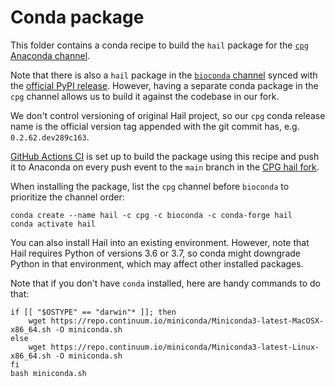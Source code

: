 # Conda package

This folder contains a conda recipe to build the `hail` package for
the [`cpg` Anaconda channel](https://anaconda.org/cpg/hail).

Note that there is also a `hail` package in the
[`bioconda` channel](https://github.com/bioconda/bioconda-recipes/tree/master/recipes/hail)
synced with the [official PyPI release](https://pypi.org/project/hail). However, having
a separate conda package in the `cpg` channel allows us to build it against the codebase
in our fork.

We don't control versioning of original Hail project, so our `cpg` conda release name 
is the official version tag appended with the git commit has, e.g. `0.2.62.dev289c163`.

[GitHub Actions CI](../.github/workflows/condarise.yaml) is set up to build the package
using this recipe and push it to Anaconda on every push event to the `main` branch in
the
[CPG hail fork](https://github.com/populationgenomics/hail).

When installing the package, list the `cpg` channel before `bioconda` to prioritize
the channel order:

```
conda create --name hail -c cpg -c bioconda -c conda-forge hail
conda activate hail
```

You can also install Hail into an existing environment. However, note that Hail requires
Python of versions 3.6 or 3.7, so conda might downgrade Python in that environment,
which may affect other installed packages.

Note that if you don't have `conda` installed, here are handy commands to do that:

```
if [[ "$OSTYPE" == "darwin"* ]]; then
    wget https://repo.continuum.io/miniconda/Miniconda3-latest-MacOSX-x86_64.sh -O miniconda.sh
else
    wget https://repo.continuum.io/miniconda/Miniconda3-latest-Linux-x86_64.sh -O miniconda.sh
fi
bash miniconda.sh
```
